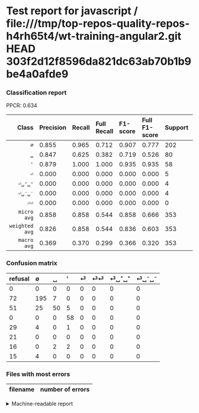 # Test report for javascript / file:///tmp/top-repos-quality-repos-h4rh65t4/wt-training-angular2.git HEAD 303f2d12f8596da821dc63ab70b1b9be4a0afde9

### Classification report

PPCR: 0.634

| Class | Precision | Recall | Full Recall | F1-score | Full F1-score | Support | Full Support | PPCR |
|------:|:----------|:-------|:------------|:---------|:---------|:--------|:-------------|:-----|
| `∅` | 0.855| 0.965| 0.712| 0.907| 0.777| 202| 274| 0.737 |
| `␣` | 0.847| 0.625| 0.382| 0.719| 0.526| 80| 131| 0.611 |
| `'` | 0.879| 1.000| 1.000| 0.935| 0.935| 58| 58| 1.000 |
| `⏎` | 0.000| 0.000| 0.000| 0.000| 0.000| 5| 34| 0.147 |
| `⏎␣⁺␣⁺` | 0.000| 0.000| 0.000| 0.000| 0.000| 4| 20| 0.200 |
| `⏎␣⁻␣⁻` | 0.000| 0.000| 0.000| 0.000| 0.000| 4| 19| 0.211 |
| `⏎⏎` | 0.000| 0.000| 0.000| 0.000| 0.000| 0| 21| 0.000 |
| `micro avg` | 0.858| 0.858| 0.544| 0.858| 0.666| 353| 557| 0.634 |
| `weighted avg` | 0.826| 0.858| 0.544| 0.836| 0.603| 353| 557| 0.634 |
| `macro avg` | 0.369| 0.370| 0.299| 0.366| 0.320| 353| 557| 0.634 |

### Confusion matrix

|refusal|  ∅| ␣| '| ⏎| ⏎⏎| ⏎␣⁺␣⁺| ⏎␣⁻␣⁻| 
|:---|:---|:---|:---|:---|:---|:---|:---|
|0 |0 |0 |0 |0 |0 |0 |0 |
|72 |195 |7 |0 |0 |0 |0 |0 |
|51 |25 |50 |5 |0 |0 |0 |0 |
|0 |0 |0 |58 |0 |0 |0 |0 |
|29 |4 |0 |1 |0 |0 |0 |0 |
|21 |0 |0 |0 |0 |0 |0 |0 |
|16 |0 |2 |2 |0 |0 |0 |0 |
|15 |4 |0 |0 |0 |0 |0 |0 |

### Files with most errors

| filename | number of errors|
|:----:|:-----|

<details>
    <summary>Machine-readable report</summary>
```json
{
  "cl_report": {"\u0027": {"f1-score": 0.9354838709677419, "precision": 0.8787878787878788, "recall": 1.0, "support": 58}, "macro avg": {"f1-score": 0.36598358222649185, "precision": 0.36878695197160855, "recall": 0.37004950495049505, "support": 353}, "micro avg": {"f1-score": 0.8583569405099151, "precision": 0.8583569405099151, "recall": 0.8583569405099151, "support": 353}, "weighted avg": {"f1-score": 0.8357544580063535, "precision": 0.8258625071782588, "recall": 0.8583569405099151, "support": 353}, "\u2205": {"f1-score": 0.9069767441860466, "precision": 0.8552631578947368, "recall": 0.9653465346534653, "support": 202}, "\u23ce": {"f1-score": 0.0, "precision": 0.0, "recall": 0.0, "support": 5}, "\u23ce\u23ce": {"f1-score": 0.0, "precision": 0.0, "recall": 0.0, "support": 0}, "\u23ce\u2423\u207a\u2423\u207a": {"f1-score": 0.0, "precision": 0.0, "recall": 0.0, "support": 4}, "\u23ce\u2423\u207b\u2423\u207b": {"f1-score": 0.0, "precision": 0.0, "recall": 0.0, "support": 4}, "\u2423": {"f1-score": 0.7194244604316545, "precision": 0.847457627118644, "recall": 0.625, "support": 80}},
  "cl_report_full": {"\u0027": {"f1-score": 0.9354838709677419, "precision": 0.8787878787878788, "recall": 1.0, "support": 58}, "macro avg": {"f1-score": 0.3198131558171872, "precision": 0.36878695197160855, "recall": 0.2990511744899665, "support": 557}, "micro avg": {"f1-score": 0.6659340659340659, "precision": 0.8583569405099151, "recall": 0.5439856373429084, "support": 557}, "weighted avg": {"f1-score": 0.6033643785163304, "precision": 0.7115417439594206, "recall": 0.5439856373429084, "support": 557}, "\u2205": {"f1-score": 0.7768924302788844, "precision": 0.8552631578947368, "recall": 0.7116788321167883, "support": 274}, "\u23ce": {"f1-score": 0.0, "precision": 0.0, "recall": 0.0, "support": 34}, "\u23ce\u23ce": {"f1-score": 0.0, "precision": 0.0, "recall": 0.0, "support": 21}, "\u23ce\u2423\u207a\u2423\u207a": {"f1-score": 0.0, "precision": 0.0, "recall": 0.0, "support": 20}, "\u23ce\u2423\u207b\u2423\u207b": {"f1-score": 0.0, "precision": 0.0, "recall": 0.0, "support": 19}, "\u2423": {"f1-score": 0.5263157894736843, "precision": 0.847457627118644, "recall": 0.3816793893129771, "support": 131}},
  "ppcr": 0.6337522441651705
}
```
</details>

